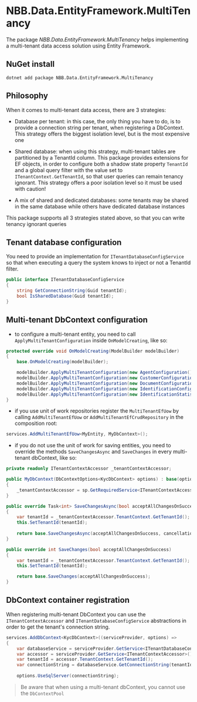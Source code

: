 NBB.Data.EntityFramework.MultiTenancy
===============

The package *NBB.Data.EntityFramework.MultiTenancy* helps implementing a multi-tenant data access solution using Entity Framework.

NuGet install
----------------
```
dotnet add package NBB.Data.EntityFramework.MultiTenancy
```

Philosophy
----------------
When it comes to multi-tenant data access, there are 3 strategies:
* Database per tenant: in this case, the only thing you have to do, is to provide a connection string per tenant, when registering a DbContext. This strategy offers the biggest isolation level, but is the most expensive one
* Shared database: when using this strategy, multi-tenant tables are partitioned by a TenantId column. This package provides extensions for EF objects, in order to configure both a shadow state property `TenantId` and a global query filter with the value set to `ITenantContext.GetTenantId`, so that user queries can remain tenancy ignorant. This strategy offers a poor isolation level so it must be used with caution!

* A mix of shared and dedicated databases: some tenants may be shared in the same database while others have dedicated database instances

This package supports all 3 strategies stated above, so that you can write tenancy ignorant queries


Tenant database configuration
----------------
You need to provide an implementation for `ITenantDatabaseConfigService` so that when executing a query the system knows to inject or not a TenantId filter.
```csharp
public interface ITenantDatabaseConfigService
{
    string GetConnectionString(Guid tenantId);
    bool IsSharedDatabase(Guid tenantId);
}
```

Multi-tenant DbContext configuration
----------------
* to configure a multi-tenant entity, you need to call `ApplyMultiTenantConfiguration` inside  `OnModelCreating`, like so:

```csharp
protected override void OnModelCreating(ModelBuilder modelBuilder)
{
    base.OnModelCreating(modelBuilder);

    modelBuilder.ApplyMultiTenantConfiguration(new AgentConfiguration(), this);
    modelBuilder.ApplyMultiTenantConfiguration(new CustomerConfiguration(), this);
    modelBuilder.ApplyMultiTenantConfiguration(new DocumentConfiguration(), this);
    modelBuilder.ApplyMultiTenantConfiguration(new IdentificationConfiguration(), this);
    modelBuilder.ApplyMultiTenantConfiguration(new IdentificationStatisticConfiguration(), this);
}
```
* if you use unit of work repositories register the `MultiTenantEfUow` by calling `AddMultiTenantEfUow` or `AddMultiTenantEfCrudRepository` in the composition root:
```csharp
services.AddMultiTenantEfUow<MyEntity, MyDbContext>();
```
* if you do not use the unit of work for saving entities, you need to override the methods `SaveChangesAsync` and `SaveChanges` in every multi-tenant dbContext, like so:
```csharp
private readonly ITenantContextAccessor _tenantContextAccessor;

public MyDbContext(DbContextOptions<KycDbContext> options) : base(options)
{
    _tenantContextAccessor = sp.GetRequiredService<ITenantContextAccessor>();
}

public override Task<int> SaveChangesAsync(bool acceptAllChangesOnSuccess, CancellationToken cancellationToken = default)
{
    var tenantId = _tenantContextAccessor.TenantContext.GetTenantId();
    this.SetTenantId(tenantId);
   
    return base.SaveChangesAsync(acceptAllChangesOnSuccess, cancellationToken);
}

public override int SaveChanges(bool acceptAllChangesOnSuccess)
{
    var tenantId = _tenantContextAccessor.TenantContext.GetTenantId();
    this.SetTenantId(tenantId);

    return base.SaveChanges(acceptAllChangesOnSuccess);
}
```

DbContext container registration
----------------
When registering multi-tenant DbContext you can use the `ITenantContextAccessor` and `ITenantDatabaseConfigService` abstractions in order to get the tenant's connection string.
```csharp
services.AddDbContext<KycDbContext>((serviceProvider, options) =>
{
    var databaseService = serviceProvider.GetService<ITenantDatabaseConfigService>();
    var accessor = serviceProvider.GetService<ITenantContextAccessor>();
    var tenantId = accessor.TenantContext.GetTenantId();
    var connectionString = databaseService.GetConnectionString(tenantId);
    
    options.UseSqlServer(connectionString);
```

> Be aware that when using a multi-tenant dbContext, you cannot use the `DbContextPool`




